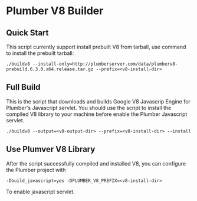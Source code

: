 # Plumber V8 Builder

## Quick Start

This script currently support install prebuilt V8 from tarball, use command to install the prebuilt tarball:

    ./buildv8 --install-only=http://plumberserver.com/data/plumberv8-prebuild.6.3.0.x64.release.tar.gz --prefix=<v8-install-dir>
    
## Full Build

This is the script that downloads and builds Google V8 Javascrip Engine for Plumber's Javascript servlet.
You should use the script to install the compiled V8 library to your machine before enable the Plumber Javascript servlet.

    ./buildv8 --output=<v8-output-dir> --prefix=<v8-install-dir> --install
    
## Use Plumver V8 Library
    
After the script successfully compiled and installed V8, you can configure the Plumber project with

    -Dbuild_javascript=yes -DPLUMBER_V8_PREFIX=<v8-install-dir>
    
To enable javascript servlet.
